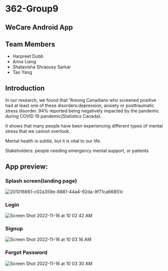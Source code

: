 # 362-Group9

## WeCare Android App

## Team Members
* Harpreet Dubb 
* Anna Liang
* Shatavisha Shraousy Sarkar 
* Tao Yang

## Introduction
In our research, we found that “Among Canadians who screened positive had at least one of these disorders:depression, anxiety or posttraumatic stress disorder. 94% reported being negatively impacted by the pandemic during COVID 19 pandemic(Statistics Canada). 

It shows that many people have been experiencing different types of mental stress that we cannot overlook. 

Mental health is subtle, but it is vital to our life. 

Stakeholders: people needing emergency mental support, or patients

## App preview:

### Splash screen(landing page)
![201016661-c02a359e-8881-44a4-92da-9f71ca66851c](https://user-images.githubusercontent.com/100490492/201505415-9e67f647-81f0-431c-9c68-24c34a18450c.png)

### Login
![Screen Shot 2022-11-16 at 10 02 42 AM](https://user-images.githubusercontent.com/84203630/202259040-471cd90a-54a2-44c6-91d7-c40daced073b.png)

### Signup
![Screen Shot 2022-11-16 at 10 03 16 AM](https://user-images.githubusercontent.com/84203630/202259063-e75b26e2-d60c-48d2-a8b2-8ab32f325fb5.png)

### Forgot Password
![Screen Shot 2022-11-16 at 10 03 30 AM](https://user-images.githubusercontent.com/84203630/202259088-4a66ee4c-8f72-4d01-b42c-7bae883fe7a9.png)
